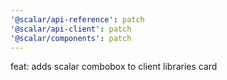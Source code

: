 ```yaml
---
'@scalar/api-reference': patch
'@scalar/api-client': patch
'@scalar/components': patch
---
```


feat: adds scalar combobox to client libraries card
